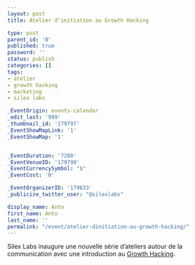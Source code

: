 ```yaml
---
layout: post
title: Atelier d’initiation au Growth Hacking

type: post
parent_id: '0'
published: true
password: ''
status: publish
categories: []
tags:
- atelier
- growth hacking
- marketing
- silex labs

_EventOrigin: events-calendar
_edit_last: '999'
_thumbnail_id: '179797'
_EventShowMapLink: '1'
_EventShowMap: '1'


_EventDuration: '7200'
_EventVenueID: '179799'
_EventCurrencySymbol: "$"
_EventCost: '0'

_EventOrganizerID: '179633'
_publicize_twitter_user: "@silexlabs"

display_name: Anto
first_name: Anto
last_name: ''
permalink: "/event/atelier-dinitiation-au-growth-hacking/"
---
```


Silex Labs inaugure une nouvelle série d’ateliers autour de la communication avec une introduction au [Growth Hacking](https://www.silexlabs.org/179734/the-blog/atelier-dinitiation-au-growth-hacking/ "Atelier Growth Hacking").
